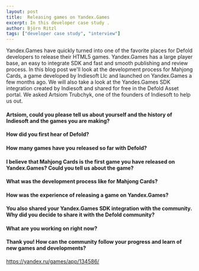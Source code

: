 ```yaml
---
layout: post
title:  Releasing games on Yandex.Games
excerpt: In this developer case study .
author: Björn Ritzl
tags: ["developer case study", "interview"]
---
```


Yandex.Games have quickly turned into one of the favorite places for Defold developers to release their HTML5 games. Yandex.Games has a large player base, an easy to integrate SDK and fast and smooth publishing and review process. In this blog post we'll look at the development process for Mahjong Cards, a game developed by Indiesoft Llc and launched on Yandex.Games a few months ago. We will also take a look at the Yandes.Games SDK integration created by Indiesoft and shared for free in the Defold Asset portal. We asked Artsiom Trubchyk, one of the founders of Indiesoft to help us out.


#### Artsiom, could you please tell us about yourself and the history of Indiesoft and the games you are making?

#### How did you first hear of Defold?

#### How many games have you released so far with Defold?

#### I believe that Mahjong Cards is the first game you have released on Yandex.Games? Could you tell us about the game?

#### What was the development process like for Mahjong Cards?

#### How was the experience of releasing a game on Yandex.Games?

#### You also shared your Yandex.Games SDK integration with the community. Why did you decide to share it with the Defold community?

#### What are you working on right now?

#### Thank you! How can the community follow your progress and learn of new games and developments?


https://yandex.ru/games/app/134586/
